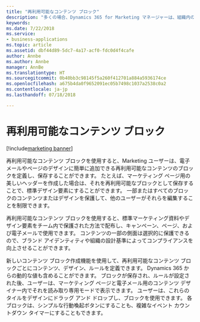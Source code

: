 ```yaml
---
title: "再利用可能なコンテンツ ブロック"
description: "多くの場合、Dynamics 365 for Marketing マネージャーは、組織内のマーケティング コンテンツの作成フローと編集機能を制御することを希望します。"
keywords: 
ms.date: 7/22/2018
ms.service:
- business-applications
ms.topic: article
ms.assetid: dbf44d89-5dc7-4a17-acf0-fdc0d4f4cafe
author: Annbe
ms.author: Annbe
manager: AnnBe
ms.translationtype: HT
ms.sourcegitcommit: 0b40bb3c98145f5a260f412701a884a5936174ce
ms.openlocfilehash: a675b4da0f9652091ec05b7498c1037a2538c0a2
ms.contentlocale: ja-jp
ms.lasthandoff: 07/18/2018

---
```


# <a name="reusable-content-blocks"></a>再利用可能なコンテンツ ブロック

[!include[marketing banner](../../includes/marketing.md)]



再利用可能なコンテンツ ブロックを使用すると、Marketing ユーザーは、電子メールやページのデザインに簡単に追加できる再利用可能なコンテンツのブロックを定義し、保存することができます。 たとえば、マーケティング ページ用の美しいヘッダーを作成した場合は、それを再利用可能なブロックとして保存することで、標準デザイン要素にすることができます。 一部またはすべてのブロックのコンテンツまたはデザインを保護して、他のユーザーがそれらを編集することを制限できます。 

再利用可能なコンテンツ ブロックを使用すると、標準マーケティング資料やデザイン要素をチーム内で保護された方法で配布し、キャンペーン、ページ、および電子メールで使用できます。 コンテンツの一部の側面は選択的に保護できるので、ブランド アイデンティティや組織の設計基準によってコンプライアンスを向上させることができます。

新しいコンテンツ ブロック作成機能を使用して、再利用可能なコンテンツ ブロックごとにコンテンツ、デザイン、ルールを定義できます。 Dynamics 365 からの動的な値も含めることができます。 ブロックが保存され、ルールが設定された後、ユーザーは、マーケティング ページと電子メール用のコンテンツ デザイナー内でそれを読み取り専用モードで表示できます。 ユーザーは、これらのタイルをデザインにドラッグ アンド ドロップし、ブロックを使用できます。 各ブロックは、シンプルな行動喚起ボタンにすることも、複雑なイベント カウントダウン タイマーにすることもできます。  

<!--
### Who uses this feature
Marketers, marketing managers, and content designers
### Setup required
Administrators can easily set up and configure the feature in the app settings.
-->

